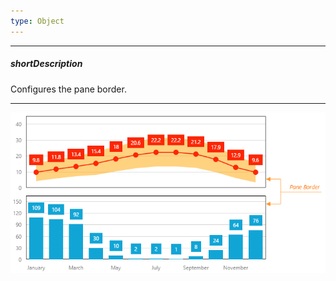 ```yaml
---
type: Object
---
```

---
##### shortDescription
Configures the pane border.

---
![DevExtreme HTML5 Charts Panes PaneBorder](/images/ChartJS/visual_elements/pane_border.png)